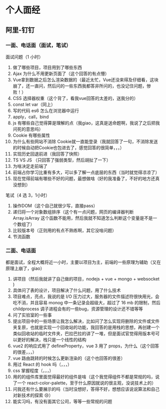 # 个人面经

## 阿里-钉钉

### 一面、电话面（面试，笔试）

面试问题（1 小时）

1. 做了哪些项目，项目用到了哪些东西
2. Ajax 为什么不用更新页面了（这个回答的有点懵）
3. Vue拿到数据之后怎么渲染数据的（最近太忙，Vue还没来得及仔细看，这块崩了，还一直问，然后问的一些东西我都答非所问的，也没记住问题，惨败！）
4. CSS 选择器权重（这个背了，看我vue回答的太差的，送我分的）
5. const let var（同上）
6. 写的代码 es6 怎么在浏览器中运行
7. apply，call，bind
8. js 有哪些自己觉得算是理解的点（我giao，这真是送命题啊，我说了之后把我问死的意思吗）
9. Cookie 有哪些属性
10. 为什么有些网站不消除 Cookie就一直能登录（我就回答了一句，不消除发送的时候自动把Cookie也包进去了，感觉回答的很简单，，，）
11. 实现历史回退前进（我回答了快照）
12. TS VS JS （只回答了强弱类型，然后胡扯了一下）
13. 为啥决定走前端了
14. 前端占你学习比重有多大，可以多了解一点底层的东西（当时就觉得凉凉了）
15. 现在觉得前端有哪些不好的问题，最想做啥（好的我准备了，不好的地方还真没想到）

笔试（4 选 3，1小时）

1. 操作DOM（这个自己就很少写，直接pass）
2. 递归将一个对象数组排序（这个有一点问题，网页的编译器判断 Array.isArray 这个函数不能用，然后我就不知道怎么判断这个变量是不是一个数组了）
3. 比较版本号（正则用的有点不熟练啊，其它没啥问题）
4. 节流函数

### 二面、电话面

都是面试，全程大概将近一小时，主要以项目为主，前端的一些原理为辅助（又在原理上崩了，giao）

1. 讲项目（然后我就讲了自己做的项目，nodejs + vue + mongo + websocket )
2. 具体问了表的设计，项目解决了什么问题，用了什么技术
3. 项目难点，亮点，我说的是 I/O 压力过大，服务器的文件描述符很快用光，会吃不消，并且容易 monog 中一条记录会超级大，超过了 16 mb 的限制，然后childprocess 调子进程会有的一些bug，资源管理的设计还不错等等
4. 问了实验室的一些事
5. 提出项目中的一些场景让我怎么解决，比如问了怎么实现将删除的文件或文件夹复原，也就是实现一个回收站的功能，我回答的是用栈的思想，再创建一个类似回收站的临时文件夹，巴拉巴拉的讲了一堆，但是面试官觉得用版本号可以更好的解决，栈只是一个线性的结构
6. vue2 的响应式用了 defineProperty，vue 3 用了 props，为什么（这个回答的很差，，，）
7. vue 路由跳转的时候怎么更新渲染的（这个也回答的很差）
8. 用过 React 的 hook 吗（，，，）
9. css 掌握程度（，，，）
10. 用的的组件库里面觉得最好的组件是啥（这个我觉得组件不都是常规的吗，说了一个 react-color-palette，至于什么原因就说的很主观，没说技术上的）
11. 问我还有什么要展示的吗（当时没想好，答得不好，想想应该说说算法和自己对新技术的探索 :cry:） 
12. 能实习吗，有没有面其它公司，等等一些常规的问题